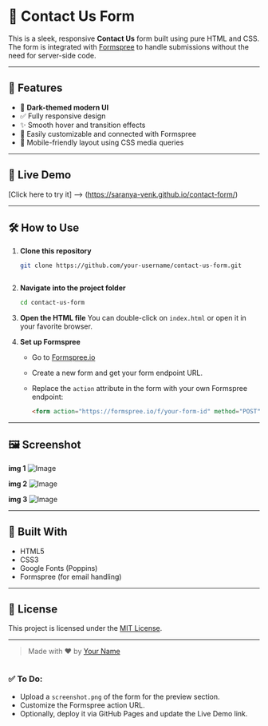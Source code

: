 
# 💬 Contact Us Form

This is a sleek, responsive **Contact Us** form built using pure HTML and CSS. The form is integrated with [Formspree](https://formspree.io/) to handle submissions without the need for server-side code.

---

## 📌 Features

- 🌙 **Dark-themed modern UI**
- ✅ Fully responsive design
- ✨ Smooth hover and transition effects
- 💌 Easily customizable and connected with Formspree
- 📱 Mobile-friendly layout using CSS media queries

---

## 🚀 Live Demo

[Click here to try it] --> (https://saranya-venk.github.io/contact-form/)  


---

## 🛠️ How to Use

1. **Clone this repository**
   ```bash
   git clone https://github.com/your-username/contact-us-form.git
````
`````
2. **Navigate into the project folder**

   ```bash
   cd contact-us-form
   ```

3. **Open the HTML file**
   You can double-click on `index.html` or open it in your favorite browser.

4. **Set up Formspree**

   * Go to [Formspree.io](https://formspree.io/)
   * Create a new form and get your form endpoint URL.
   * Replace the `action` attribute in the form with your own Formspree endpoint:

     ```html
     <form action="https://formspree.io/f/your-form-id" method="POST">
     ```

---

## 🖼️ Screenshot

**img 1**
![Image](https://github.com/user-attachments/assets/2388dc80-7f7a-491f-88be-655c8541f730)

**img 2**
![Image](https://github.com/user-attachments/assets/d97ef2ce-ac82-40f8-8bbf-60a6e714eb7a)

**img 3**
![Image](https://github.com/user-attachments/assets/c9a3778e-6d32-4a40-9370-e8cf1ca7227c)

---

## 🧱 Built With

* HTML5
* CSS3
* Google Fonts (Poppins)
* Formspree (for email handling)

---

## 📄 License

This project is licensed under the [MIT License](LICENSE).

---

> Made with ❤️ by [Your Name](https://github.com/your-username)

```
````

### ✅ To Do:
- Upload a `screenshot.png` of the form for the preview section.
- Customize the Formspree action URL.
- Optionally, deploy it via GitHub Pages and update the Live Demo link.


